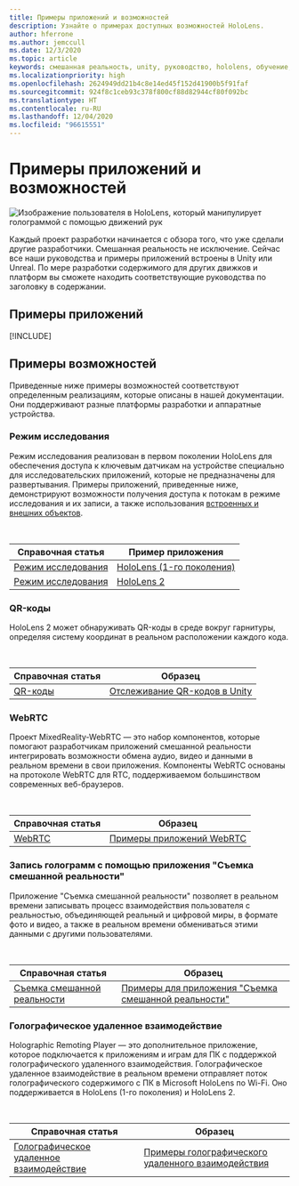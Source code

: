 ```yaml
---
title: Примеры приложений и возможностей
description: Узнайте о примерах доступных возможностей HoloLens.
author: hferrone
ms.author: jemccull
ms.date: 12/3/2020
ms.topic: article
keywords: смешанная реальность, unity, руководство, hololens, обучение, примеры, mrtk, режим исследований, hololens 2, qr-коды, webrtc, запись смешанной реальности, удаленное взаимодействие, средства пользовательского интерфейса
ms.localizationpriority: high
ms.openlocfilehash: 2624949dd21b4c8e14ed45f152d41900b5f91faf
ms.sourcegitcommit: 924f8c1ceb93c378f800cf88d82944cf80f092bc
ms.translationtype: HT
ms.contentlocale: ru-RU
ms.lasthandoff: 12/04/2020
ms.locfileid: "96615551"
---
```

# <a name="samples-and-feature-apps"></a>Примеры приложений и возможностей

![Изображение пользователя в HoloLens, который манипулирует голограммой с помощью движений рук](unreal/images/unreal-developer.jpg)

Каждый проект разработки начинается с обзора того, что уже сделали другие разработчики. Смешанная реальность не исключение. Сейчас все наши руководства и примеры приложений встроены в Unity или Unreal. По мере разработки содержимого для других движков и платформ вы сможете находить соответствующие руководства по заголовку в содержании.

## <a name="sample-apps"></a>Примеры приложений

[!INCLUDE[](includes/tabs-samples.md)]

## <a name="feature-samples"></a>Примеры возможностей

Приведенные ниже примеры возможностей соответствуют определенным реализациям, которые описаны в нашей документации. Они поддерживают разные платформы разработки и аппаратные устройства.

### <a name="research-mode"></a>Режим исследования

Режим исследования реализован в первом поколении HoloLens для обеспечения доступа к ключевым датчикам на устройстве специально для исследовательских приложений, которые не предназначены для развертывания. Примеры приложений, приведенные ниже, демонстрируют возможности получения доступа к потокам в режиме исследования и их записи, а также использования [встроенных и внешних объектов](https://docs.microsoft.com/windows/mixed-reality/locatable-camera#locating-the-device-camera-in-the-world).

<br>

| Справочная статья | Пример приложения |
| --- | --- |
| [Режим исследования](platform-capabilities-and-apis/research-mode.md) | [HoloLens (1-го поколения)](https://github.com/microsoft/HoloLensForCV/tree/master/Samples) |
| [Режим исследования](platform-capabilities-and-apis/research-mode.md) | [HoloLens 2](https://github.com/microsoft/HoloLens2ForCV/tree/main/Samples) |

### <a name="qr-codes"></a>QR-коды

HoloLens 2 может обнаруживать QR-коды в среде вокруг гарнитуры, определяя систему координат в реальном расположении каждого кода.

<br>

| Справочная статья | Образец |
| --- | --- |
| [QR-коды](platform-capabilities-and-apis/qr-code-tracking.md) | [Отслеживание QR-кодов в Unity](https://github.com/chgatla-microsoft/QRTracking/tree/master/SampleQRCodes) |

### <a name="webrtc"></a>WebRTC

Проект MixedReality-WebRTC — это набор компонентов, которые помогают разработчикам приложений смешанной реальности интегрировать возможности обмена аудио, видео и данными в реальном времени в свои приложения. Компоненты WebRTC основаны на протоколе WebRTC для RTC, поддерживаемом большинством современных веб-браузеров.

<br>

| Справочная статья | Образец |
| --- | --- |
| [WebRTC](https://microsoft.github.io/MixedReality-WebRTC) | [Примеры приложений WebRTC](https://github.com/microsoft/MixedReality-WebRTC/tree/master/examples) |

### <a name="holographic-mixed-reality-capture"></a>Запись голограмм с помощью приложения "Съемка смешанной реальности"

Приложение "Съемка смешанной реальности" позволяет в реальном времени записывать процесс взаимодействия пользователя с реальностью, объединяющей реальный и цифровой миры, в формате фото и видео, а также в реальном времени обмениваться этими данными с другими пользователями.

<br>

| Справочная статья | Образец |
| --- | --- |
| [Съемка смешанной реальности](platform-capabilities-and-apis/mixed-reality-capture-for-developers.md) | [Примеры для приложения "Съемка смешанной реальности"](https://docs.microsoft.com/samples/microsoft/windows-universal-samples/holographicmixedrealitycapture/) |

### <a name="holographic-remoting"></a>Голографическое удаленное взаимодействие

Holographic Remoting Player — это дополнительное приложение, которое подключается к приложениям и играм для ПК с поддержкой голографического удаленного взаимодействия. Голографическое удаленное взаимодействие в реальном времени отправляет поток голографического содержимого с ПК в Microsoft HoloLens по Wi-Fi. Оно поддерживается в HoloLens (1-го поколения) и HoloLens 2.

<br>

| Справочная статья | Образец |
| --- | --- |
| [Голографическое удаленное взаимодействие](platform-capabilities-and-apis/holographic-remoting-player.md) | [Примеры голографического удаленного взаимодействия](https://github.com/microsoft/MixedReality-HolographicRemoting-Samples) |